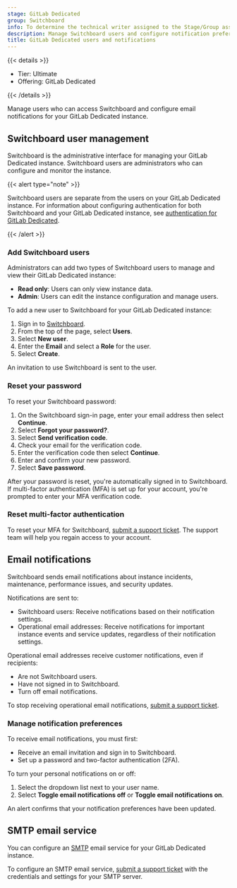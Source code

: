 ```yaml
---
stage: GitLab Dedicated
group: Switchboard
info: To determine the technical writer assigned to the Stage/Group associated with this page, see https://handbook.gitlab.com/handbook/product/ux/technical-writing/#assignments
description: Manage Switchboard users and configure notification preferences, including SMTP email service settings.
title: GitLab Dedicated users and notifications
---
```


{{< details >}}

- Tier: Ultimate
- Offering: GitLab Dedicated

{{< /details >}}

Manage users who can access Switchboard and configure email notifications for your GitLab Dedicated instance.

## Switchboard user management

Switchboard is the administrative interface for managing your GitLab Dedicated instance.
Switchboard users are administrators who can configure and monitor the instance.

{{< alert type="note" >}}

Switchboard users are separate from the users on your GitLab Dedicated instance.
For information about configuring authentication for both Switchboard and your GitLab Dedicated instance,
see [authentication for GitLab Dedicated](authentication/_index.md).

{{< /alert >}}

### Add Switchboard users

Administrators can add two types of Switchboard users to manage and view their GitLab Dedicated instance:

- **Read only**: Users can only view instance data.
- **Admin**: Users can edit the instance configuration and manage users.

To add a new user to Switchboard for your GitLab Dedicated instance:

1. Sign in to [Switchboard](https://console.gitlab-dedicated.com/).
1. From the top of the page, select **Users**.
1. Select **New user**.
1. Enter the **Email** and select a **Role** for the user.
1. Select **Create**.

An invitation to use Switchboard is sent to the user.

### Reset your password

To reset your Switchboard password:

1. On the Switchboard sign-in page, enter your email address then select **Continue**.
1. Select **Forgot your password?**.
1. Select **Send verification code**.
1. Check your email for the verification code.
1. Enter the verification code then select **Continue**.
1. Enter and confirm your new password.
1. Select **Save password**.

After your password is reset, you're automatically signed in to Switchboard.
If multi-factor authentication (MFA) is set up for your account, you're prompted to enter your MFA verification code.

### Reset multi-factor authentication

To reset your MFA for Switchboard, [submit a support ticket](https://support.gitlab.com/hc/en-us/requests/new?ticket_form_id=4414917877650). 
The support team will help you regain access to your account.

## Email notifications

Switchboard sends email notifications about instance incidents, maintenance, performance issues, and security updates.

Notifications are sent to:

- Switchboard users: Receive notifications based on their notification settings.
- Operational email addresses: Receive notifications for important instance events and service updates,
  regardless of their notification settings.

Operational email addresses receive customer notifications, even if recipients:

- Are not Switchboard users.
- Have not signed in to Switchboard.
- Turn off email notifications.

To stop receiving operational email notifications, [submit a support ticket](https://support.gitlab.com/hc/en-us/requests/new?ticket_form_id=4414917877650).

### Manage notification preferences

To receive email notifications, you must first:

- Receive an email invitation and sign in to Switchboard.
- Set up a password and two-factor authentication (2FA).

To turn your personal notifications on or off:

1. Select the dropdown list next to your user name.
1. Select **Toggle email notifications off** or **Toggle email notifications on**.

An alert confirms that your notification preferences have been updated.

## SMTP email service

You can configure an [SMTP](../../../subscriptions/gitlab_dedicated/_index.md#email-service) email service for your GitLab Dedicated instance.

To configure an SMTP email service, [submit a support ticket](https://support.gitlab.com/hc/en-us/requests/new?ticket_form_id=4414917877650)
with the credentials and settings for your SMTP server.
